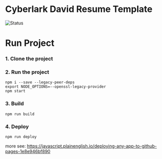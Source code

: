 # Cyberlark David Resume Template
![Status](https://github.com/David-Cyberlark/PersonalCV/actions/workflows/build.yml/badge.svg)

# Run Project
### 1. Clone the project


### 2. Run the project
```shell
npm i --save --legacy-peer-deps
export NODE_OPTIONS=--openssl-legacy-provider
npm start
```

### 3. Build
```shell
npm run build
```

### 4. Deploy
```shell
npm run deploy
```
more see: https://javascript.plainenglish.io/deploying-any-app-to-github-pages-1e8e946bf890
